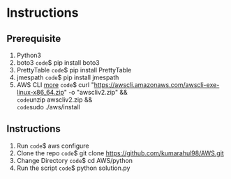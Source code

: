 # Instructions

## Prerequisite
1. Python3
2. boto3  `code`$ pip install boto3
3. PrettyTable `code`$ pip install PrettyTable
4. jmespath `code`$ pip install jmespath
5. AWS CLI [more](https://docs.aws.amazon.com/cli/latest/userguide/install-cliv2-linux.html)
        `code`$ curl "https://awscli.amazonaws.com/awscli-exe-linux-x86_64.zip" -o "awscliv2.zip" && \
        `code`unzip awscliv2.zip && \
        `code`sudo ./aws/install


## Instructions
1. Run `code`$ aws configure
2. Clone the repo `code`$ git clone https://github.com/kumarahul98/AWS.git
3. Change Directory `code`$ cd AWS/python
4. Run the script `code`$ python solution.py